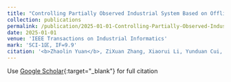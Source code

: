 ```yaml
---
title: "Controlling Partially Observed Industrial System Based on Offline Reinforcement Learning—A Case Study of Paste Thickener"
collection: publications
permalink: /publication/2025-01-01-Controlling-Partially-Observed-Industrial-System-Based-on-Offline-Reinforcement-Learning—A-Case-Study-of-Paste-Thickener
date: 2025-01-01
venue: 'IEEE Transactions on Industrial Informatics'
mark: 'SCI-1区, IF=9.9'
citation: '<b>Zhaolin Yuan</b>, ZiXuan Zhang, Xiaorui Li, Yunduan Cui, Ming Li, Xiaojuan Ban, &quot;Controlling Partially Observed Industrial System Based on Offline Reinforcement Learning—A Case Study of Paste Thickener.&quot; IEEE Transactions on Industrial Informatics, 2025.'
---
```

Use [Google Scholar](https://scholar.google.com/scholar?q=Controlling+Partially+Observed+Industrial+System+Based+on+Offline+Reinforcement+Learning—A+Case+Study+of+Paste+Thickener){:target="_blank"} for full citation